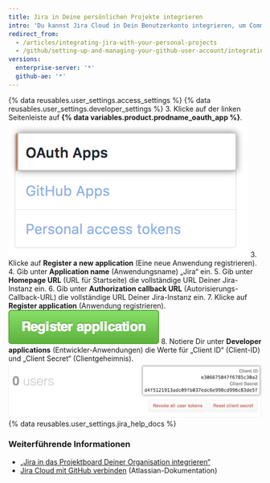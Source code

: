 ```yaml
---
title: Jira in Deine persönlichen Projekte integrieren
intro: 'Du kannst Jira Cloud in Dein Benutzerkonto integrieren, um Commits und Pull Requests zu scannen und relevante Metadaten und Hyperlinks in allen erwähnten Jira-Issues zu erstellen.'
redirect_from:
  - /articles/integrating-jira-with-your-personal-projects
  - /github/setting-up-and-managing-your-github-user-account/integrating-jira-with-your-personal-projects
versions:
  enterprise-server: '*'
  github-ae: '*'
---
```

{% data reusables.user_settings.access_settings %}
{% data reusables.user_settings.developer_settings %}
3. Klicke auf der linken Seitenleiste auf **{% data variables.product.prodname_oauth_app %}**. ![{% data variables.product.prodname_oauth_app %}s tab in the left sidebar](/assets/images/help/settings/developer-settings-oauth-apps.png)
3. Klicke auf **Register a new application** (Eine neue Anwendung registrieren).
4. Gib unter **Application name** (Anwendungsname) „Jira“ ein.
5. Gib unter **Homepage URL** (URL für Startseite) die vollständige URL Deiner Jira-Instanz ein.
6. Gib unter **Authorization callback URL** (Autorisierungs-Callback-URL) die vollständige URL Deiner Jira-Instanz ein.
7. Klicke auf **Register application** (Anwendung registrieren). ![Schaltfläche „Register application“ (Anwendung registrieren)](/assets/images/help/oauth/register-application-button.png)
8. Notiere Dir unter **Developer applications** (Entwickler-Anwendungen) die Werte für „Client ID“ (Client-ID) und „Client Secret“ (Clientgeheimnis). ![Client-ID und Client-Geheimnis](/assets/images/help/oauth/client-id-and-secret.png)
{% data reusables.user_settings.jira_help_docs %}

### Weiterführende Informationen

- [„Jira in das Projektboard Deiner Organisation integrieren“](/articles/integrating-jira-with-your-organization-project-board)
- <a href="https://confluence.atlassian.com/adminjiracloud/connect-jira-cloud-to-github-814188429.html" data-proofer-ignore> Jira Cloud mit GitHub verbinden</a> (Atlassian-Dokumentation)
